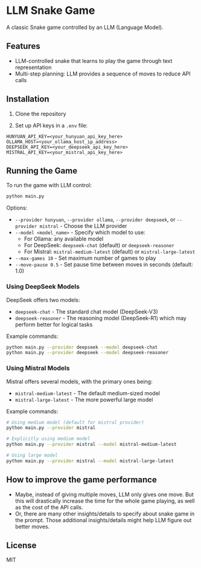 # LLM Snake Game

A classic Snake game controlled by an LLM (Language Model).

## Features

- LLM-controlled snake that learns to play the game through text representation
- Multi-step planning: LLM provides a sequence of moves to reduce API calls

## Installation

1. Clone the repository

2. Set up API keys in a `.env` file:

```
HUNYUAN_API_KEY=<your_hunyuan_api_key_here>
OLLAMA_HOST=<your_ollama_host_ip_address>
DEEPSEEK_API_KEY=<your_deepseek_api_key_here>
MISTRAL_API_KEY=<your_mistral_api_key_here>
```

## Running the Game

To run the game with LLM control:

```bash
python main.py
```

Options:
- `--provider hunyuan`, `--provider ollama`, `--provider deepseek`, or `--provider mistral` - Choose the LLM provider
- `--model <model_name>` - Specify which model to use:
  - For Ollama: any available model 
  - For DeepSeek: `deepseek-chat` (default) or `deepseek-reasoner`
  - For Mistral: `mistral-medium-latest` (default) or `mistral-large-latest`
- `--max-games 10` - Set maximum number of games to play
- `--move-pause 0.5` - Set pause time between moves in seconds (default: 1.0)

### Using DeepSeek Models

DeepSeek offers two models:
- `deepseek-chat` - The standard chat model (DeepSeek-V3)
- `deepseek-reasoner` - The reasoning model (DeepSeek-R1) which may perform better for logical tasks

Example commands:
```bash
python main.py --provider deepseek --model deepseek-chat
python main.py --provider deepseek --model deepseek-reasoner
```

### Using Mistral Models

Mistral offers several models, with the primary ones being:
- `mistral-medium-latest` - The default medium-sized model
- `mistral-large-latest` - The more powerful large model

Example commands:
```bash
# Using medium model (default for mistral provider)
python main.py --provider mistral

# Explicitly using medium model
python main.py --provider mistral --model mistral-medium-latest

# Using large model 
python main.py --provider mistral --model mistral-large-latest
```

## How to improve the game performance

- Maybe, instead of giving multiple moves, LLM only gives one move. But this will drastically increase the time for the whole game playing, as well as the cost of the API calls.
- Or, there are many other insights/details to specify about snake game in the prompt. Those additional insights/details might help LLM figure out better moves.

## License

MIT 